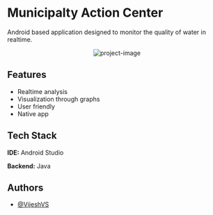 
# Municipalty Action Center

Android based application designed to monitor the quality of water in realtime.

<p align="center"><img src="https://socialify.git.ci/VijeshVS/MAC/image?language=1&amp;owner=1&amp;name=1&amp;stargazers=1&amp;theme=Light" alt="project-image"></p>

## Features

- Realtime analysis
- Visualization through graphs
- User friendly
- Native app


## Tech Stack

**IDE:** Android Studio

**Backend:** Java


## Authors

- [@VijeshVS](https://www.github.com/vijeshvs)

